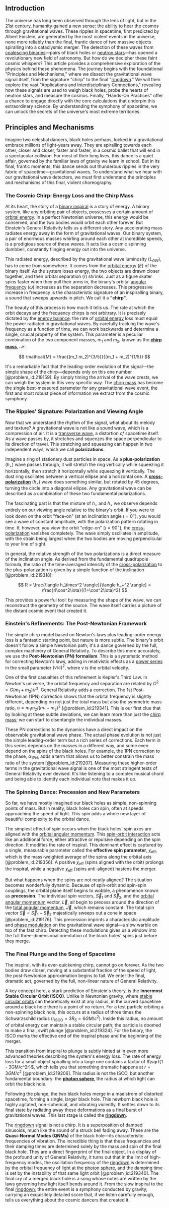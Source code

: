 ## Introduction
The universe has long been observed through the lens of light, but in the 21st century, humanity gained a new sense: the ability to hear the cosmos through gravitational waves. These ripples in spacetime, first predicted by Albert Einstein, are generated by the most violent events in the universe, none more reliably than the final, frantic dance of two massive objects spiralling into a cataclysmic merger. The detection of these waves from [coalescing binaries](@article_id:157346)—pairs of black holes or [neutron stars](@article_id:139189)—has opened a revolutionary new field of astronomy. But how do we decipher these faint cosmic whispers? This article provides a comprehensive exploration of the physics behind these phenomena. The journey begins with the foundational "Principles and Mechanisms," where we dissect the gravitational wave signal itself, from the signature "chirp" to the final "[ringdown](@article_id:261011)." We will then explore the vast "Applications and Interdisciplinary Connections," revealing how these signals are used to weigh black holes, probe the hearts of neutron stars, and measure the cosmos. Finally, "Hands-On Practices" offer a chance to engage directly with the core calculations that underpin this extraordinary science. By understanding the symphony of spacetime, we can unlock the secrets of the universe's most extreme territories.

## Principles and Mechanisms

Imagine two celestial dancers, black holes perhaps, locked in a gravitational embrace millions of light-years away. They are spiralling towards each other, closer and closer, faster and faster, in a cosmic ballet that will end in a spectacular collision. For most of their long lives, this dance is a quiet affair, governed by the familiar laws of gravity we learn in school. But in its final, frantic moments, this dance sends out thunderous ripples in the very fabric of spacetime—gravitational waves. To understand what we hear with our gravitational wave detectors, we must first understand the principles and mechanisms of this final, violent choreography.

### The Cosmic Chirp: Energy Loss and the Chirp Mass

At its heart, the story of a [binary inspiral](@article_id:202739) is a story of energy. A binary system, like any orbiting pair of objects, possesses a certain amount of [orbital energy](@article_id:157987). In a perfect Newtonian universe, this energy would be conserved, and the two bodies would orbit each other forever. But Einstein's General Relativity tells us a different story. Any accelerating mass radiates energy away in the form of gravitational waves. Our binary system, a pair of enormous masses whirling around each other at incredible speeds, is a prodigious source of these waves. It acts like a cosmic spinning dumbbell, constantly flinging energy out into the universe.

This radiated energy, described by the gravitational wave luminosity ($L_{GW}$), has to come from somewhere. It comes from the [orbital energy](@article_id:157987) ($E$) of the binary itself. As the system loses energy, the two objects are drawn closer together, and their orbital separation ($r$) shrinks. Just as a figure skater spins faster when they pull their arms in, the binary's orbital [angular frequency](@article_id:274022) ($\omega$) increases as the separation decreases. This progressive increase in frequency is the characteristic signature of an inspiralling binary, a sound that sweeps upwards in pitch. We call it a **"chirp"**.

The beauty of this process is how much it tells us. The rate at which the orbit decays and the frequency chirps is not arbitrary. It is precisely dictated by the [energy balance](@article_id:150337): the rate of [orbital energy](@article_id:157987) loss must equal the power radiated in gravitational waves. By carefully tracking the wave's frequency as a function of time, we can work backwards and determine a single, crucial property of the system. This parameter is a peculiar combination of the two component masses, $m_1$ and $m_2$, known as the **[chirp mass](@article_id:141431)**, $\mathcal{M}$:

$$
\mathcal{M} = \frac{(m_1 m_2)^{3/5}}{(m_1 + m_2)^{1/5}}
$$

It's a remarkable fact that the leading-order evolution of the signal—the simple shape of the chirp—depends only on this one number [@problem_id:219159]. By simply timing the arrival of the wave crests, we can weigh the system in this very specific way. The [chirp mass](@article_id:141431) has become the single best-measured parameter for any gravitational wave event, the first and most robust piece of information we extract from the cosmic symphony.

### The Ripples' Signature: Polarization and Viewing Angle

Now that we understand the rhythm of the signal, what about its melody and texture? A gravitational wave is not like a sound wave, which is a compression of air. It is a [transverse wave](@article_id:268317), a distortion *of* spacetime itself. As a wave passes by, it stretches and squeezes the space perpendicular to its direction of travel. This stretching and squeezing can happen in two independent ways, which we call **polarizations**.

Imagine a ring of stationary dust particles in space. As a **plus-polarization** ($h_+$) wave passes through, it will stretch the ring vertically while squeezing it horizontally, then stretch it horizontally while squeezing it vertically. The dust ring oscillates between a vertical ellipse and a horizontal one. A **[cross-polarization](@article_id:186760)** ($h_\times$) wave does something similar, but rotated by 45 degrees, turning the circle into a diagonal ellipse. Any gravitational wave can be described as a combination of these two fundamental polarizations.

The fascinating part is that the mixture of $h_+$ and $h_\times$ we observe depends entirely on our viewing angle relative to the binary's orbit. If you were to look down on the orbit "face-on" (at an inclination angle $\iota = 0^\circ$), you would see a wave of constant amplitude, with the polarization pattern rotating in time. If, however, you view the orbit "edge-on" ($\iota = 90^\circ$), the [cross-polarization](@article_id:186760) vanishes completely. The wave simply oscillates in amplitude, with the strain being largest when the two bodies are moving perpendicular to your line of sight.

In general, the relative strength of the two polarizations is a direct measure of the inclination angle. As derived from the fundamental quadrupole formula, the ratio of the time-averaged intensity of the [cross-polarization](@article_id:186760) to the plus-polarization is given by a simple function of the inclination [@problem_id:219318]:

$$
R = \frac{\langle h_\times^2 \rangle}{\langle h_+^2 \rangle} = \frac{4\cos^2\iota}{(1+\cos^2\iota)^2}
$$

This provides a powerful tool: by measuring the shape of the wave, we can reconstruct the geometry of the source. The wave itself carries a picture of the distant cosmic event that created it.

### Einstein's Refinements: The Post-Newtonian Framework

The simple chirp model based on Newton's laws plus leading-order energy loss is a fantastic starting point, but nature is more subtle. The binary's orbit doesn't follow a simple Newtonian path; it's a dance governed by the full, complex machinery of General Relativity. To describe this more accurately, we use the **Post-Newtonian (PN) formalism**. This is a systematic method for correcting Newton's laws, adding in relativistic effects as a [power series](@article_id:146342) in the small parameter $(v/c)^2$, where $v$ is the orbital velocity.

One of the first casualties of this refinement is Kepler's Third Law. In Newton's universe, the orbital frequency and separation are related by $\Omega^2 = G(m_1+m_2)/r^3$. General Relativity adds a correction. The 1st Post-Newtonian (1PN) correction shows that the orbital frequency is slightly different, depending on not just the total mass but also the symmetric mass ratio, $\eta = m_1 m_2 / (m_1+m_2)^2$ [@problem_id:219341]. This is our first clue that by looking at these subtle deviations, we can learn more than just the [chirp mass](@article_id:141431); we can start to disentangle the individual masses.

These PN corrections to the dynamics have a direct impact on the observable gravitational wave phase. The actual phase evolution is not just the simple leading-order term but a rich series of corrections. Each term in this series depends on the masses in a different way, and some even depend on the spins of the black holes. For example, the 1PN correction to the phase, $\alpha_{1PN}$, adds a term that allows us to better constrain the mass ratio of the system [@problem_id:219207]. Measuring these higher-order terms in the gravitational wave signal is one of the most stringent tests of General Relativity ever devised. It's like listening to a complex musical chord and being able to identify each individual note that makes it up.

### The Spinning Dance: Precession and New Parameters

So far, we have mostly imagined our black holes as simple, non-spinning points of mass. But in reality, black holes can spin, often at speeds approaching the speed of light. This spin adds a whole new layer of beautiful complexity to the orbital dance.

The simplest effect of spin occurs when the black holes' spin axes are aligned with the [orbital angular momentum](@article_id:190809). This [spin-orbit interaction](@article_id:142987) acts like an additional force, either attractive or repulsive depending on the spin direction. It modifies the rate of inspiral. This dominant effect is captured by a single, measurable parameter called the **effective spin parameter**, $\chi_{\text{eff}}$, which is the mass-weighted average of the spins along the orbital axis [@problem_id:219356]. A positive $\chi_{\text{eff}}$ (spins aligned with the orbit) prolongs the inspiral, while a negative $\chi_{\text{eff}}$ (spins anti-aligned) hastens the merger.

But what happens when the spins are not neatly aligned? The situation becomes wonderfully dynamic. Because of spin-orbit and spin-spin couplings, the orbital plane itself begins to wobble, a phenomenon known as **precession**. The individual spin vectors, $\vec{S}_1$ and $\vec{S}_2$, and the [orbital angular momentum](@article_id:190809) vector, $\vec{L}$, all begin to precess around the direction of the [total angular momentum](@article_id:155254), $\vec{J}$, which remains constant. The total spin vector $\vec{S} = \vec{S}_1 + \vec{S}_2$ majestically sweeps out a cone in space [@problem_id:219176]. This precession imprints a characteristic amplitude and [phase modulation](@article_id:261926) on the gravitational wave signal—a slow warble on top of the fast chirp. Detecting these modulations gives us a window into the full three-dimensional orientation of the black holes' spins just before they merge.

### The Final Plunge and the Song of Spacetime

The inspiral, with its ever-quickening chirp, cannot go on forever. As the two bodies draw closer, moving at a substantial fraction of the speed of light, the post-Newtonian approximation begins to fail. We enter the final, dramatic act, governed by the full, non-linear nature of General Relativity.

A key concept here, a stark prediction of Einstein's theory, is the **Innermost Stable Circular Orbit (ISCO)**. Unlike in Newtonian gravity, where [stable circular orbits](@article_id:163609) can theoretically exist at any radius, in the curved spacetime around a black hole there is a point of no return. For a test particle orbiting a non-spinning black hole, this occurs at a radius of three times the Schwarzschild radius ($r_{\text{ISCO}} = 3R_S = 6GM/c^2$). Inside this radius, no amount of orbital energy can maintain a stable circular path; the particle is doomed to make a final, swift plunge [@problem_id:219324]. For the binary, the ISCO marks the effective end of the inspiral phase and the beginning of the merger.

This transition from inspiral to plunge is subtly hinted at in even more advanced theories describing the system's energy loss. The rate of energy loss for a small object spiralling into a large one contains a factor of $\sqrt{1 - 3GM/c^2r}$, which tells you that something dramatic happens at $r=3GM/c^2$ [@problem_id:219206]. This radius is not the ISCO, but another fundamental boundary: the **[photon sphere](@article_id:158948)**, the radius at which light can orbit the black hole.

Following the plunge, the two black holes merge in a maelstrom of distorted spacetime, forming a single, larger black hole. This newborn black hole is highly agitated, non-spherical, and vibrating violently. It settles down to its final state by radiating away these deformations as a final burst of gravitational waves. This last stage is called the **[ringdown](@article_id:261011)**.

The [ringdown](@article_id:261011) signal is not a chirp. It is a superposition of damped sinusoids, much like the sound of a struck bell fading away. These are the **Quasi-Normal Modes (QNMs)** of the black hole—its characteristic frequencies of vibration. The incredible thing is that these frequencies and their damping times are determined solely by the mass and spin of the final black hole. They are a direct fingerprint of the final object. In a display of the profound unity of General Relativity, it turns out that in the limit of high-frequency modes, the oscillation frequency of the [ringdown](@article_id:261011) is determined by the orbital frequency of light at the [photon sphere](@article_id:158948), and the damping time is set by the instability of that same light orbit [@problem_id:219340]. The final cry of a merged black hole is a song whose notes are written by the laws governing how light itself bends around it. From the slow inspiral to the final [ringdown](@article_id:261011), the entire event is a symphony conducted by gravity, carrying an exquisitely detailed score that, if we listen carefully enough, tells us everything about the cosmic dancers that created it.